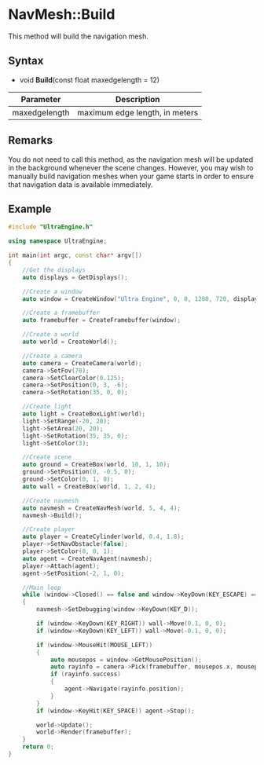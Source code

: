 # NavMesh::Build

This method will build the navigation mesh.

## Syntax

- void **Build**(const float maxedgelength = 12)

| Parameter | Description |
|---|---|
| maxedgelength | maximum edge length, in meters |

## Remarks

You do not need to call this method, as the navigation mesh will be updated in the background whenever the scene changes. However, you may wish to manually build navigation meshes when your game starts in order to ensure that navigation data is available immediately.

## Example

```c++
#include "UltraEngine.h"

using namespace UltraEngine;

int main(int argc, const char* argv[])
{
    //Get the displays
    auto displays = GetDisplays();

    //Create a window
    auto window = CreateWindow("Ultra Engine", 0, 0, 1280, 720, displays[0], WINDOW_CENTER | WINDOW_TITLEBAR);

    //Create a framebuffer
    auto framebuffer = CreateFramebuffer(window);

    //Create a world
    auto world = CreateWorld();

    //Create a camera    
    auto camera = CreateCamera(world);
    camera->SetFov(70);
    camera->SetClearColor(0.125);
    camera->SetPosition(0, 3, -6);
    camera->SetRotation(35, 0, 0);

    //Create light
    auto light = CreateBoxLight(world);
    light->SetRange(-20, 20);
    light->SetArea(20, 20);
    light->SetRotation(35, 35, 0);
    light->SetColor(3);

    //Create scene
    auto ground = CreateBox(world, 10, 1, 10);
    ground->SetPosition(0, -0.5, 0);
    ground->SetColor(0, 1, 0);
    auto wall = CreateBox(world, 1, 2, 4);

    //Create navmesh
    auto navmesh = CreateNavMesh(world, 5, 4, 4);
    navmesh->Build();

    //Create player
    auto player = CreateCylinder(world, 0.4, 1.8);
    player->SetNavObstacle(false);
    player->SetColor(0, 0, 1);
    auto agent = CreateNavAgent(navmesh);
    player->Attach(agent);
    agent->SetPosition(-2, 1, 0);

    //Main loop
    while (window->Closed() == false and window->KeyDown(KEY_ESCAPE) == false)
    {
        navmesh->SetDebugging(window->KeyDown(KEY_D));

        if (window->KeyDown(KEY_RIGHT)) wall->Move(0.1, 0, 0);
        if (window->KeyDown(KEY_LEFT)) wall->Move(-0.1, 0, 0);

        if (window->MouseHit(MOUSE_LEFT))
        {
            auto mousepos = window->GetMousePosition();
            auto rayinfo = camera->Pick(framebuffer, mousepos.x, mousepos.y);
            if (rayinfo.success)
            {
                agent->Navigate(rayinfo.position);
            }
        }
        if (window->KeyHit(KEY_SPACE)) agent->Stop();

        world->Update();
        world->Render(framebuffer);
    }
    return 0;
}
```
